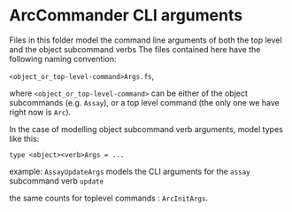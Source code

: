 ﻿# ArcCommander CLI arguments

Files in this folder model the command line arguments of both the top level and the object subcommand verbs
The files contained here have the following naming convention:

`<object_or_top-level-command>Args.fs`,

where `<object_or_top-level-command>` can be either of the object subcommands (e.g. `Assay`), or a top level command (the only one we have right now is `Arc`).

In the case of modelling object subcommand verb arguments, model types like this:

```F#
type <object><verb>Args = ...
```

example: `AssayUpdateArgs` models the CLI arguments for the `assay` subcommand verb `update`

the same counts for toplevel commands : `ArcInitArgs`.